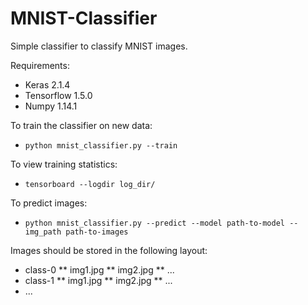# MNIST-Classifier
Simple classifier to classify MNIST images.

Requirements:
* Keras 2.1.4
* Tensorflow 1.5.0
* Numpy 1.14.1

To train the classifier on new data:
* `python mnist_classifier.py --train`

To view training statistics:
* `tensorboard --logdir log_dir/`

To predict images:
* `python mnist_classifier.py --predict --model path-to-model --img_path path-to-images`

Images should be stored in the following layout:
* class-0
** img1.jpg
** img2.jpg
** ...
* class-1
  ** img1.jpg
 ** img2.jpg
** ...
* ...
